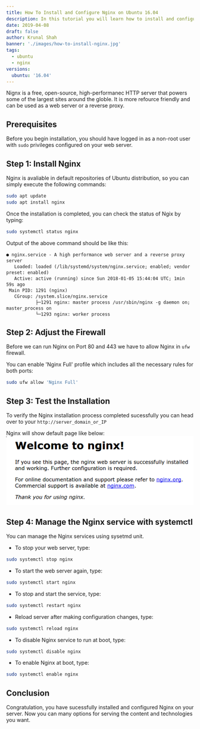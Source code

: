```yaml
---
title: How To Install and Configure Nginx on Ubuntu 16.04
description: In this tutorial you will learn how to install and configure Nginx web server on Ubuntu 16.04.
date: 2019-04-08
draft: false
author: Krunal Shah
banner: './images/how-to-install-nginx.jpg'
tags:
  - ubuntu
  - nginx
versions:
  ubuntu: '16.04'
---
```


Nignx is a free, open-source, high-performanec HTTP server that powers some of the largest sites around the globle. It is more refource friendly and can be used as a web server or a reverse proxy.

## Prerequisites

Before you begin installation, you should have logged in as a non-root user with `sudo` privileges configured on your web server.

## Step 1: Install Nginx

Nginx is avaliable in default repositories of Ubuntu distribution, so you can simply execute the following commands:

```bash
sudo apt update
sudo apt install nginx
```

Once the installation is completed, you can check the status of Ngix by typing:

```bash
sudo systemctl status nginx
```

Output of the above command should be like this:

```output:title=output
● nginx.service - A high performance web server and a reverse proxy server
   Loaded: loaded (/lib/systemd/system/nginx.service; enabled; vendor preset: enabled)
   Active: active (running) since Sun 2018-01-05 15:44:04 UTC; 1min 59s ago
 Main PID: 1291 (nginx)
   CGroup: /system.slice/nginx.service
           ├─1291 nginx: master process /usr/sbin/nginx -g daemon on; master_process on
           └─1293 nginx: worker process
```

## Step 2: Adjust the Firewall

Before we can run Nginx on Port 80 and 443 we have to allow Nginx in `ufw` firewall.

You can enable 'Nginx Full' profile which includes all the necessary rules for both ports:

```bash
sudo ufw allow 'Nginx Full'
```

## Step 3: Test the Installation

To verify the Nginx installation process completed sucessfully you can head over to your `http://server_domain_or_IP`

Nginx will show default page like below:
![Nginx Default Page](images/nginx-default.png)

## Step 4: Manage the Nginx service with systemctl

You can manage the Nginx services using sysetmd unit.

- To stop your web server, type:

```bash
sudo systemctl stop nginx
```

- To start the web server again, type:

```bash
sudo systemctl start nginx
```

- To stop and start the service, type:

```bash
sudo systemctl restart nginx
```

- Reload server after making configuration changes, type:

```bash
sudo systemctl reload nginx
```

- To disable Nginx service to run at boot, type:

```bash
sudo systemctl disable nginx
```

- To enable Nginx at boot, type:

```bash
sudo systemctl enable nginx
```

## Conclusion

Congratulation, you have sucessfully installed and configured Nginx on your server. Now you can many options for serving the content and technologies you want.
